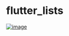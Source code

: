 # flutter_lists
[![image](https://i.gyazo.com/b76a44a7432f7ef9fdf4cd164b7f9bcc.gif)](https://gyazo.com/b76a44a7432f7ef9fdf4cd164b7f9bcc)
